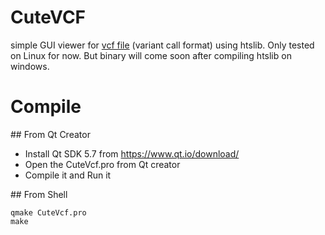 # CuteVCF
simple GUI viewer for [vcf file](https://samtools.github.io/hts-specs/VCFv4.2.pdf) (variant call format) using htslib. 
Only tested on Linux for now. But binary will come soon after compiling htslib on windows.

# Compile 
## From Qt Creator 
* Install Qt SDK 5.7 from https://www.qt.io/download/
* Open the CuteVcf.pro from Qt creator 
* Compile it and Run it 

## From Shell  

    qmake CuteVcf.pro 
    make 

